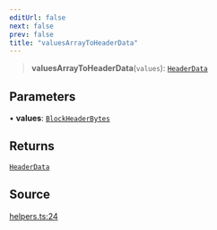 ```yaml
---
editUrl: false
next: false
prev: false
title: "valuesArrayToHeaderData"
---
```


> **valuesArrayToHeaderData**(`values`): [`HeaderData`](/reference/tevm/block/interfaces/headerdata/)

## Parameters

• **values**: [`BlockHeaderBytes`](/reference/tevm/block/type-aliases/blockheaderbytes/)

## Returns

[`HeaderData`](/reference/tevm/block/interfaces/headerdata/)

## Source

[helpers.ts:24](https://github.com/evmts/tevm-monorepo/blob/main/packages/block/src/helpers.ts#L24)
